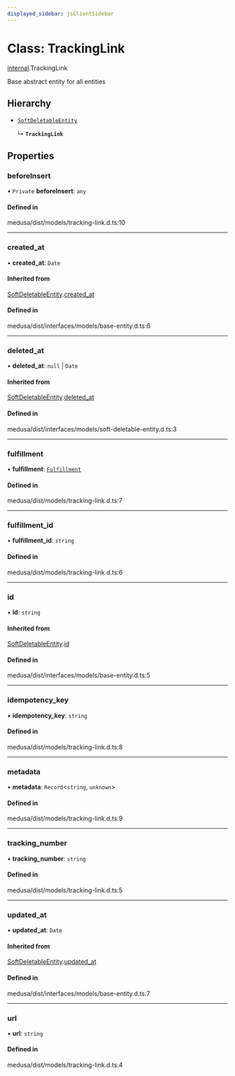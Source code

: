 ```yaml
---
displayed_sidebar: jsClientSidebar
---
```


# Class: TrackingLink

[internal](../modules/internal.md).TrackingLink

Base abstract entity for all entities

## Hierarchy

- [`SoftDeletableEntity`](internal.SoftDeletableEntity.md)

  ↳ **`TrackingLink`**

## Properties

### beforeInsert

• `Private` **beforeInsert**: `any`

#### Defined in

medusa/dist/models/tracking-link.d.ts:10

___

### created\_at

• **created\_at**: `Date`

#### Inherited from

[SoftDeletableEntity](internal.SoftDeletableEntity.md).[created_at](internal.SoftDeletableEntity.md#created_at)

#### Defined in

medusa/dist/interfaces/models/base-entity.d.ts:6

___

### deleted\_at

• **deleted\_at**: ``null`` \| `Date`

#### Inherited from

[SoftDeletableEntity](internal.SoftDeletableEntity.md).[deleted_at](internal.SoftDeletableEntity.md#deleted_at)

#### Defined in

medusa/dist/interfaces/models/soft-deletable-entity.d.ts:3

___

### fulfillment

• **fulfillment**: [`Fulfillment`](internal.Fulfillment.md)

#### Defined in

medusa/dist/models/tracking-link.d.ts:7

___

### fulfillment\_id

• **fulfillment\_id**: `string`

#### Defined in

medusa/dist/models/tracking-link.d.ts:6

___

### id

• **id**: `string`

#### Inherited from

[SoftDeletableEntity](internal.SoftDeletableEntity.md).[id](internal.SoftDeletableEntity.md#id)

#### Defined in

medusa/dist/interfaces/models/base-entity.d.ts:5

___

### idempotency\_key

• **idempotency\_key**: `string`

#### Defined in

medusa/dist/models/tracking-link.d.ts:8

___

### metadata

• **metadata**: `Record`<`string`, `unknown`\>

#### Defined in

medusa/dist/models/tracking-link.d.ts:9

___

### tracking\_number

• **tracking\_number**: `string`

#### Defined in

medusa/dist/models/tracking-link.d.ts:5

___

### updated\_at

• **updated\_at**: `Date`

#### Inherited from

[SoftDeletableEntity](internal.SoftDeletableEntity.md).[updated_at](internal.SoftDeletableEntity.md#updated_at)

#### Defined in

medusa/dist/interfaces/models/base-entity.d.ts:7

___

### url

• **url**: `string`

#### Defined in

medusa/dist/models/tracking-link.d.ts:4
